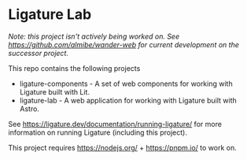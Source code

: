 # Ligature Lab

*Note: this project isn't actively being worked on.*
*See https://github.com/almibe/wander-web for current development on the successor project.*

This repo contains the following projects

 * ligature-components - A set of web components for working with Ligature built with Lit.
 * ligature-lab - A web application for working with Ligature built with Astro.

See https://ligature.dev/documentation/running-ligature/ for more information on running Ligature (including this project).

This project requires https://nodejs.org/ + https://pnpm.io/ to work on.
